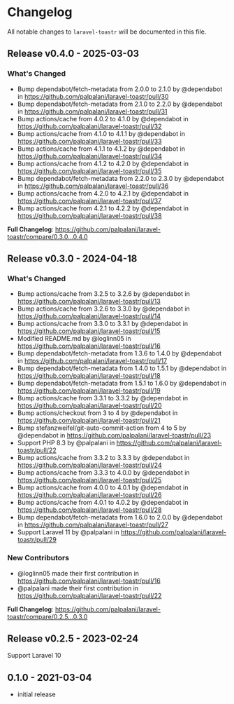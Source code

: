 # Changelog

All notable changes to `laravel-toastr` will be documented in this file.

## Release v0.4.0 - 2025-03-03

### What's Changed

* Bump dependabot/fetch-metadata from 2.0.0 to 2.1.0 by @dependabot in https://github.com/palpalani/laravel-toastr/pull/30
* Bump dependabot/fetch-metadata from 2.1.0 to 2.2.0 by @dependabot in https://github.com/palpalani/laravel-toastr/pull/31
* Bump actions/cache from 4.0.2 to 4.1.0 by @dependabot in https://github.com/palpalani/laravel-toastr/pull/32
* Bump actions/cache from 4.1.0 to 4.1.1 by @dependabot in https://github.com/palpalani/laravel-toastr/pull/33
* Bump actions/cache from 4.1.1 to 4.1.2 by @dependabot in https://github.com/palpalani/laravel-toastr/pull/34
* Bump actions/cache from 4.1.2 to 4.2.0 by @dependabot in https://github.com/palpalani/laravel-toastr/pull/35
* Bump dependabot/fetch-metadata from 2.2.0 to 2.3.0 by @dependabot in https://github.com/palpalani/laravel-toastr/pull/36
* Bump actions/cache from 4.2.0 to 4.2.1 by @dependabot in https://github.com/palpalani/laravel-toastr/pull/37
* Bump actions/cache from 4.2.1 to 4.2.2 by @dependabot in https://github.com/palpalani/laravel-toastr/pull/38

**Full Changelog**: https://github.com/palpalani/laravel-toastr/compare/0.3.0...0.4.0

## Release v0.3.0 - 2024-04-18

### What's Changed

* Bump actions/cache from 3.2.5 to 3.2.6 by @dependabot in https://github.com/palpalani/laravel-toastr/pull/13
* Bump actions/cache from 3.2.6 to 3.3.0 by @dependabot in https://github.com/palpalani/laravel-toastr/pull/14
* Bump actions/cache from 3.3.0 to 3.3.1 by @dependabot in https://github.com/palpalani/laravel-toastr/pull/15
* Modified README.md by @loglinn05 in https://github.com/palpalani/laravel-toastr/pull/16
* Bump dependabot/fetch-metadata from 1.3.6 to 1.4.0 by @dependabot in https://github.com/palpalani/laravel-toastr/pull/17
* Bump dependabot/fetch-metadata from 1.4.0 to 1.5.1 by @dependabot in https://github.com/palpalani/laravel-toastr/pull/18
* Bump dependabot/fetch-metadata from 1.5.1 to 1.6.0 by @dependabot in https://github.com/palpalani/laravel-toastr/pull/19
* Bump actions/cache from 3.3.1 to 3.3.2 by @dependabot in https://github.com/palpalani/laravel-toastr/pull/20
* Bump actions/checkout from 3 to 4 by @dependabot in https://github.com/palpalani/laravel-toastr/pull/21
* Bump stefanzweifel/git-auto-commit-action from 4 to 5 by @dependabot in https://github.com/palpalani/laravel-toastr/pull/23
* Support PHP 8.3 by @palpalani in https://github.com/palpalani/laravel-toastr/pull/22
* Bump actions/cache from 3.3.2 to 3.3.3 by @dependabot in https://github.com/palpalani/laravel-toastr/pull/24
* Bump actions/cache from 3.3.3 to 4.0.0 by @dependabot in https://github.com/palpalani/laravel-toastr/pull/25
* Bump actions/cache from 4.0.0 to 4.0.1 by @dependabot in https://github.com/palpalani/laravel-toastr/pull/26
* Bump actions/cache from 4.0.1 to 4.0.2 by @dependabot in https://github.com/palpalani/laravel-toastr/pull/28
* Bump dependabot/fetch-metadata from 1.6.0 to 2.0.0 by @dependabot in https://github.com/palpalani/laravel-toastr/pull/27
* Support Laravel 11 by @palpalani in https://github.com/palpalani/laravel-toastr/pull/29

### New Contributors

* @loglinn05 made their first contribution in https://github.com/palpalani/laravel-toastr/pull/16
* @palpalani made their first contribution in https://github.com/palpalani/laravel-toastr/pull/22

**Full Changelog**: https://github.com/palpalani/laravel-toastr/compare/0.2.5...0.3.0

## Release v0.2.5 - 2023-02-24

Support Laravel 10

## 0.1.0 - 2021-03-04

- initial release
